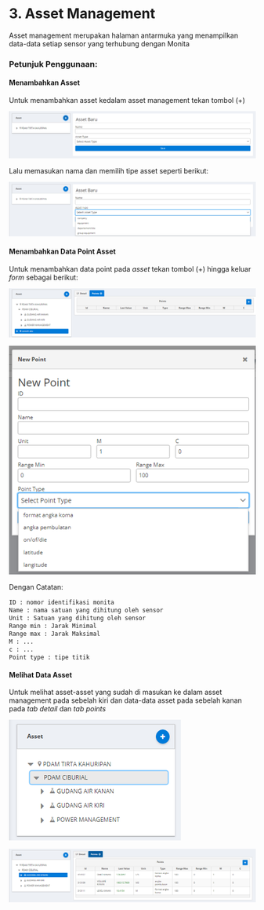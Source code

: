 # 3. Asset Management

Asset management merupakan halaman antarmuka yang menampilkan data-data setiap sensor yang terhubung dengan Monita

### Petunjuk Penggunaan:

#### Menambahkan Asset

Untuk menambahkan asset kedalam asset management tekan tombol (+)

![](<../assets/img/mam2(7).png>)

Lalu memasukan nama dan memilih tipe asset seperti berikut:

![](<../assets/img/mam2(8).png>)

#### Menambahkan Data Point Asset

Untuk menambahkan data point pada _asset_ tekan tombol (+) hingga keluar _form_ sebagai berikut:

![](../assets/img/mam1.png)

![](../assets/img/mam2.png)

Dengan Catatan:

```
ID : nomor identifikasi monita
Name : nama satuan yang dihitung oleh sensor
Unit : Satuan yang dihitung oleh sensor
Range min : Jarak Minimal
Range max : Jarak Maksimal
M : ...
c : ...
Point type : tipe titik
```

#### Melihat Data Asset

Untuk melihat asset-asset yang sudah di masukan ke dalam asset management pada sebelah kiri dan data-data asset pada sebelah kanan pada _tab detail_ dan _tab points_

![](<../assets/img/mam2(10).png>)

![](<../assets/img/mam2(12).png>)
